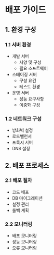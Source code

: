# 배포 가이드

## 1. 환경 구성

### 1.1 서버 환경
- 개발 서버
  - 사양 및 구성
  - 필요 소프트웨어
- 스테이징 서버
  - 구성 요건
  - 테스트 환경
- 운영 서버
  - 성능 요구사항
  - 이중화 구성

### 1.2 네트워크 구성
- 방화벽 설정
- 로드밸런서
- 프록시 서버
- DNS 설정

## 2. 배포 프로세스

### 2.1 배포 절차
- 코드 배포
- DB 마이그레이션
- 설정 관리
- 롤백 계획

### 2.2 모니터링
- 배포 모니터링
- 성능 모니터링
- 오류 모니터링 